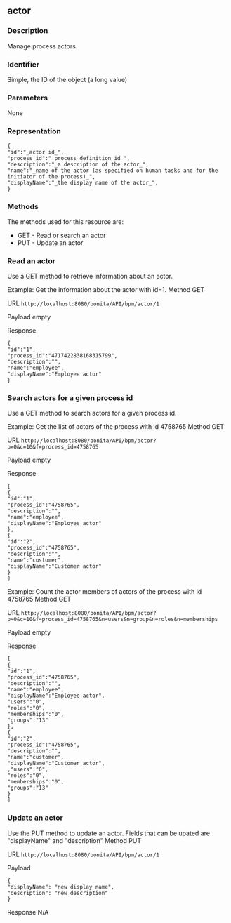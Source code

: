 ## actor

### Description

Manage process actors.

### Identifier

Simple, the ID of the object (a long value)

### Parameters

None

### Representation

    {
    "id":"_actor id_",
    "process_id":"_process definition id_",
    "description":"_a description of the actor_",
    "name":"_name of the actor (as specified on human tasks and for the initiator of the process)_",
    "displayName":"_the display name of the actor_",
    }

### Methods

The methods used for this resource are:

* GET - Read or search an actor
* PUT - Update an actor

### Read an actor

Use a GET method to retrieve information about an actor.

Example: Get the information about the actor with id=1\.
Method
GET

URL
`http://localhost:8080/bonita/API/bpm/actor/1`

Payload
empty

Response

    {
    "id":"1",
    "process_id":"4717422838168315799",
    "description":"",
    "name":"employee",
    "displayName":"Employee actor"
    }

### Search actors for a given process id

Use a GET method to search actors for a given process id.

Example: Get the list of actors of the process with id 4758765
Method
GET

URL
`http://localhost:8080/bonita/API/bpm/actor?p=0&c=10&f=process_id=4758765`

Payload
empty

Response

    [
    {
    "id":"1",
    "process_id":"4758765",
    "description":"",
    "name":"employee",
    "displayName":"Employee actor"
    },
    {
    "id":"2",
    "process_id":"4758765",
    "description":"",
    "name":"customer",
    "displayName":"Customer actor"
    }
    ]

Example: Count the actor members of actors of the process with id 4758765
Method
GET

URL
`http://localhost:8080/bonita/API/bpm/actor?p=0&c=10&f=process_id=4758765&n=users&n=group&n=roles&n=memberships`

Payload
empty

Response

    [
    {
    "id":"1",
    "process_id":"4758765",
    "description":"",
    "name":"employee",
    "displayName":"Employee actor",
    "users":"0",
    "roles":"0",
    "memberships":"0",
    "groups":"13"
    },
    {
    "id":"2",
    "process_id":"4758765",
    "description":"",
    "name":"customer",
    "displayName":"Customer actor",
    ,"users":"0",
    "roles":"0",
    "memberships":"0",
    "groups":"13"
    }
    ]

### Update an actor

Use the PUT method to update an actor.
Fields that can be upated are "displayName" and "description"
Method
PUT

URL
`http://localhost:8080/bonita/API/bpm/actor/1`

Payload

    {
    "displayName": "new display name",
    "description": "new description"
    }

Response
N/A
